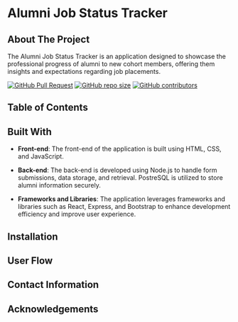 #  Alumni Job Status Tracker

## About The Project

The Alumni Job Status Tracker is an application designed to showcase the professional progress of alumni to new cohort members, offering them insights and expectations regarding job placements.

[![GitHub Pull Request](https://img.shields.io/github/issues-pr-closed/ggar46/alumnitracker)](https://github.com/ggar46/alumnitracker/pulls)
[![GitHub repo size](https://img.shields.io/github/repo-size/ggar46/alumnitracker)](https://github.com/ggar46/alumnitracker/)
[![GitHub contributors](https://img.shields.io/github/contributors/ggar46/alumnitracker)](https://github.com/ggar46/alumnitracker/)

## Table of Contents

## Built With 

- **Front-end**: The front-end of the application is built using HTML, CSS, and JavaScript.

- **Back-end**: The back-end is developed using Node.js to handle form submissions, data storage, and retrieval. PostreSQL is utilized to store alumni information securely.

- **Frameworks and Libraries**: The application leverages frameworks and libraries such as React, Express, and Bootstrap to enhance development efficiency and improve user experience.

## Installation




## User Flow

## Contact Information

## Acknowledgements